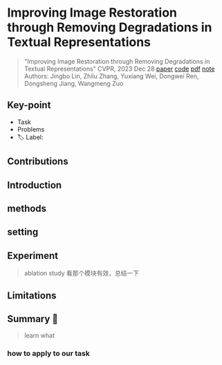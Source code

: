 # Improving Image Restoration through Removing Degradations in Textual Representations

> "Improving Image Restoration through Removing Degradations in Textual Representations" CVPR, 2023 Dec 28
> [paper](http://arxiv.org/abs/2312.17334v1) [code](https://github.com/mrluin/TextualDegRemoval) [pdf](./2023_12_CVPR_Improving-Image-Restoration-through-Removing-Degradations-in-Textual-Representations.pdf) [note](./2023_12_CVPR_Improving-Image-Restoration-through-Removing-Degradations-in-Textual-Representations_Note.md)
> Authors: Jingbo Lin, Zhilu Zhang, Yuxiang Wei, Dongwei Ren, Dongsheng Jiang, Wangmeng Zuo

## Key-point

- Task
- Problems
- :label: Label:

## Contributions

## Introduction

## methods

## setting

## Experiment

> ablation study 看那个模块有效，总结一下

## Limitations

## Summary :star2:

> learn what

### how to apply to our task

